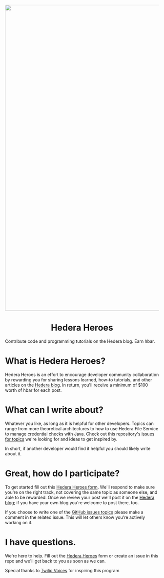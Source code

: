 <p align="center">
<img src="https://cdn-assets-cloud.frontify.com/local/frontify/eyJwYXRoIjoiXC9wdWJsaWNcL3VwbG9hZFwvc2NyZWVuc1wvMTgwMjE1XC84ZWRmZTg5ZWY2YmVjMjc3ZGUyNGRiMGRjODZjYzJhMi0xNTY2NTg0MTE5LmpwZyJ9:frontify:924C8NPwP7tDUZdiFiTQJdJKZrzMOg7AzjInbzDdGsU" width="1000">
<h1 align="center">Hedera Heroes</h1>
</p>
Contribute code and programming tutorials on the Hedera blog. Earn hbar.


# What is Hedera Heroes? 
Hedera Heroes is an effort to encourage developer community collaboration by rewarding you for sharing lessons learned, how-to tutorials, and other articles on the  <a href="https://www.hedera.com/blog/">Hedera blog</a>. In return, you'll receive a minimum of $100 worth of hbar for each post. 

# What can I write about? 
Whatever you like, as long as it is helpful for other developers. Topics can range from more theoretical architectures to how to use Hedera File Service to manage credential checks with Java. Check out this <a href="https://github.com/hashgraph/hedera-heroes/issues">repository's issues for topics</a> we're looking for and ideas to get inspired by. 

In short, if another developer would find it helpful you should likely write about it.

# Great, how do I participate?
To get started fill out this <a href="https://www.surveymonkey.com/r/hedera-heroes">Hedera Heroes form</a>. We'll respond to make sure you're on the right track, not covering the same topic as someone else, and able to be rewarded. Once we review your post we'll post it on the <a href="https://www.hedera.com/blog/">Hedera blog</a>; if you have your own blog you're welcome to post there, too. 

If you choose to write one of the <a href="https://github.com/hashgraph/hedera-heroes/issues">GitHub issues topics</a> please make a comment in the related issue. This will let others know you're actively working on it. 

# I have questions.
We're here to help. Fill out the <a href="https://www.surveymonkey.com/r/hedera-heroes">Hedera Heroes</a> form or create an issue in this repo and we'll get back to you as soon as we can. 


Special thanks to <a href="https://github.com/twilio/voices">Twilio Voices</a> for inspiring this program. 
